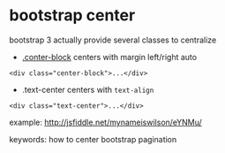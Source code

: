 
# bootstrap center

bootstrap 3 actually provide several classes to centralize

* [.conter-block](http://getbootstrap.com/css/#helper-classes-floats)  centers with margin left/right auto

`<div class="center-block">...</div>` 

* .text-center  centers with `text-align`

`<div class="text-center">...</div>` 


example: http://jsfiddle.net/mynameiswilson/eYNMu/


keywords: how to center bootstrap pagination
